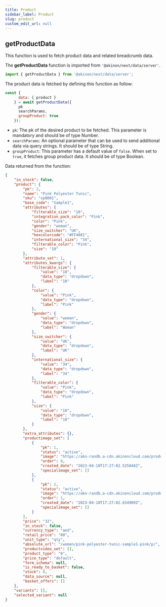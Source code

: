 ```yaml
---
title: Product
sidebar_label: Product
slug: product
custom_edit_url: null
---
```


## getProductData

This function is used to fetch product data and related breadcrumb data. 

The **getProductData** function is imported from `'@akinon/next/data/server'`.

```javascript
import { getProductData } from '@akinon/next/data/server';
```

The product data is fetched by defining this function as follow:

```javascript
const {
      data: { product }
    } = await getProductData({
      pk
      searchParams,
      groupProduct: true
    });
```


- `pk`: The pk of the desired product to be fetched. This parameter is mandatory and should be of type Number.
- `searchParams`: An optional parameter that can be used to send additional data via query strings. It should be of type String.
- `groupProduct`: This parameter has a default value of `false`. When set to `true`, it fetches group product data. It should be of type Boolean.

Data returned from the function:

```json
{
    "in_stock": false,
    "product": {
        "pk": 2,
        "name": "Pink Polyester Tunic",
        "sku": "sp0001",
        "base_code": "Sample1",
        "attributes": {
            "filterable_size": "10",
            "integration_pack_color": "Pink",
            "color": "Pink",
            "gender": "woman",
            "size_switcher": "UK",
            "hexcolorcode": "#FF4081",
            "international_size": "34",
            "filterable_color": "Pink",
            "size": "10"
        },
        "attribute_set": 1,
        "attributes_kwargs": {
            "filterable_size": {
                "value": "10",
                "data_type": "dropdown",
                "label": "10"
            },
            "color": {
                "value": "Pink",
                "data_type": "dropdown",
                "label": "Pink"
            },
            "gender": {
                "value": "woman",
                "data_type": "dropdown",
                "label": "Woman"
            },
            "size_switcher": {
                "value": "UK",
                "data_type": "dropdown",
                "label": "UK"
            },
            "international_size": {
                "value": "34",
                "data_type": "dropdown",
                "label": "34"
            },
            "filterable_color": {
                "value": "Pink",
                "data_type": "dropdown",
                "label": "Pink"
            },
            "size": {
                "value": "10",
                "data_type": "dropdown",
                "label": "10"
            }
        },
        "extra_attributes": {},
        "productimage_set": [
            {
                "pk": 1,
                "status": "active",
                "image": "https://akn-randb.a-cdn.akinoncloud.com/products/2023/04/10/1/44709396-f2cc-4b21-968e-087acada415e.jpg",
                "order": 0,
                "created_date": "2023-04-10T17:27:02.525048Z",
                "specialimage_set": []
            },
            {
                "pk": 2,
                "status": "active",
                "image": "https://akn-randb.a-cdn.akinoncloud.com/products/2023/04/10/1/d38e0570-1c04-466d-a122-2242f86bdf71.jpg",
                "order": 1,
                "created_date": "2023-04-10T17:27:02.634909Z",
                "specialimage_set": []
            }
        ],
        "price": "32",
        "in_stock": false,
        "currency_type": "aed",
        "retail_price": "80",
        "unit_type": "qty",
        "absolute_url": "/women/pink-polyester-tunic-sample1-pink/p/",
        "productvideo_set": [],
        "product_type": "0",
        "price_type": "default",
        "form_schema": null,
        "is_ready_to_basket": false,
        "stock": 0,
        "data_source": null,
        "basket_offers": []
    },
    "variants": [],
    "selected_variant": null
}
```